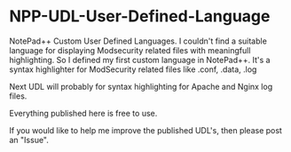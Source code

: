 # NPP-UDL-User-Defined-Language
NotePad++ Custom User Defined Languages.
I couldn't find a suitable language for displaying Modsecurity related files with meaningfull highlighting.
So I defined my first custom language in NotePad++. It's a syntax highlighter for ModSecurity related files like .conf, .data, .log

Next UDL will probably for syntax highlighting for Apache and Nginx log files.

Everything published here is free to use.

If you would like to help me improve the published UDL's, then please post an "Issue".
